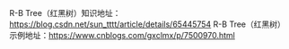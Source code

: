 R-B Tree（红黑树）知识地址：https://blog.csdn.net/sun_tttt/article/details/65445754
R-B Tree（红黑树）示例地址：https://www.cnblogs.com/gxclmx/p/7500970.html